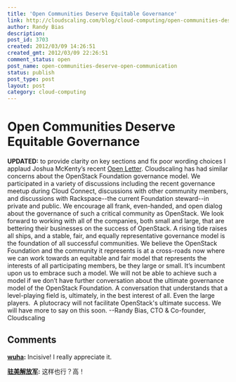 ```yaml
---
title: 'Open Communities Deserve Equitable Governance'
link: http://cloudscaling.com/blog/cloud-computing/open-communities-deserve-open-communication/
author: Randy Bias
description: 
post_id: 3703
created: 2012/03/09 14:26:51
created_gmt: 2012/03/09 22:26:51
comment_status: open
post_name: open-communities-deserve-open-communication
status: publish
post_type: post
layout: post
category: cloud-computing
---
```


# Open Communities Deserve Equitable Governance

**UPDATED:** to provide clarity on key sections and fix poor wording choices I applaud Joshua McKenty’s recent [Open Letter](http://www.pistoncloud.com/blog/). Cloudscaling has had similar concerns about the OpenStack Foundation governance model. We participated in a variety of discussions including the recent governance meetup during Cloud Connect, discussions with other community members, and discussions with Rackspace--the current Foundation steward--in private and public. We encourage all frank, even-handed, and open dialog about the governance of such a critical community as OpenStack. We look forward to working with all of the companies, both small and large, that are bettering their businesses on the success of OpenStack. A rising tide raises all ships, and a stable, fair, and equally representative governance model is the foundation of all successful communities. We believe the OpenStack Foundation and the community it represents is at a cross-roads now where we can work towards an equitable and fair model that represents the interests of all participating members, be they large or small. It’s incumbent upon us to embrace such a model. We will not be able to achieve such a model if we don’t have further conversation about the ultimate governance model of the OpenStack Foundation. A conversation that understands that a level-playing field is, ultimately, in the best interest of all. Even the large players.  A plutocracy will not facilitate OpenStack's ultimate success. We will have more to say on this soon. \--Randy Bias, CTO & Co-founder, Cloudscaling

## Comments

**[wuha](#834 "2012-03-21 02:32:50"):** Incisive! I really appreciate it.

**[驻美解放军](#835 "2012-03-21 03:41:30"):** 这样也行？高！

